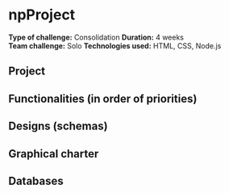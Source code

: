 # npProject
**Type of challenge:** Consolidation
**Duration:** 4 weeks  
**Team challenge:** Solo
**Technologies used:** HTML, CSS, Node.js

## Project

## Functionalities (in order of priorities)

## Designs (schemas)

## Graphical charter

## Databases
